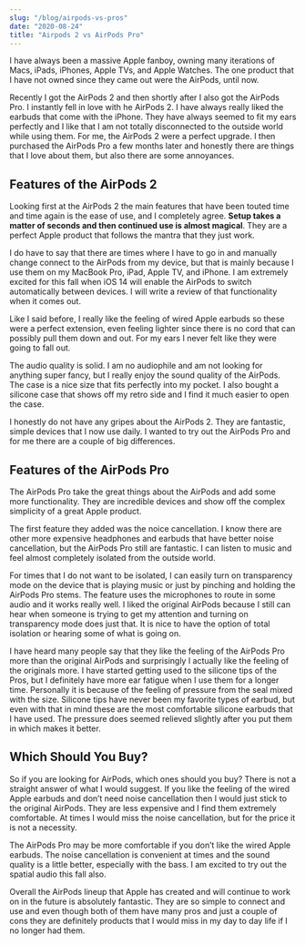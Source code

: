 ```yaml
---
slug: "/blog/airpods-vs-pros"
date: "2020-08-24"
title: "Airpods 2 vs AirPods Pro"
---
```


I have always been a massive Apple fanboy, owning many iterations of Macs, iPads, iPhones, Apple TVs, and Apple Watches. The one product that I have not owned since they came out were the AirPods, until now.

Recently I got the AirPods 2 and then shortly after I also got the AirPods Pro. I instantly fell in love with he AirPods 2. I have always really liked the earbuds that come with the iPhone. They have always seemed to fit my ears perfectly and I like that I am not totally disconnected to the outside world while using them. For me, the AirPods 2 were a perfect upgrade. I then purchased the AirPods Pro a few months later and honestly there are things that I love about them, but also there are some annoyances.

## Features of the AirPods 2

Looking first at the AirPods 2 the main features that have been touted time and time again is the ease of use, and I completely agree. **Setup takes a matter of seconds and then continued use is almost magical**. They are a perfect Apple product that follows the mantra that they just work.

I do have to say that there are times where I have to go in and manually change connect to the AirPods from my device, but that is mainly because I use them on my MacBook Pro, iPad, Apple TV, and iPhone. I am extremely excited for this fall when iOS 14 will enable the AirPods to switch automatically between devices. I will write a review of that functionality when it comes out.

Like I said before, I really like the feeling of wired Apple earbuds so these were a perfect extension, even feeling lighter since there is no cord that can possibly pull them down and out. For my ears I never felt like they were going to fall out. 

The audio quality is solid. I am no audiophile and am not looking for anything super fancy, but I really enjoy the sound quality of the AirPods. The case is a nice size that fits perfectly into my pocket. I also bought a silicone case that shows off my retro side and I find it much easier to open the case.

I honestly do not have any gripes about the AirPods 2. They are fantastic, simple devices that I now use daily. I wanted to try out the AirPods Pro and for me there are a couple of big differences.

## Features of the AirPods Pro

The AirPods Pro take the great things about the AirPods and add some more functionality. They are incredible devices and show off the complex simplicity of a great Apple product.

The first feature they added was the noice cancellation. I know there are other more expensive headphones and earbuds that have better noise cancellation, but the AirPods Pro still are fantastic. I can listen to music and feel almost completely isolated from the outside world.

For times that I do not want to be isolated, I can easily turn on transparency mode on the device that is playing music or just by pinching and holding the AirPods Pro stems. The feature uses the microphones to route in some audio and it works really well. I liked the original AirPods because I still can hear when someone is trying to get my attention and turning on transparency mode does just that. It is nice to have the option of total isolation or hearing some of what is going on.

I have heard many people say that they like the feeling of the AirPods Pro more than the original AirPods and surprisingly I actually like the feeling of the originals more. I have started getting used to the silicone tips of the Pros, but I definitely have more ear fatigue when I use them for a longer time. Personally it is because of the feeling of pressure from the seal mixed with the size. Silicone tips have never been my favorite types of earbud, but even with that in mind these are the most comfortable silicone earbuds that I have used. The pressure does seemed relieved slightly after you put them in which makes it better.

## Which Should You Buy?

So if you are looking for AirPods, which ones should you buy? There is not a straight answer of what I would suggest. If you like the feeling of the wired Apple earbuds and don’t need noise cancellation then I would just stick to the original AirPods. They are less expensive and I find them extremely comfortable. At times I would miss the noise cancellation, but for the price it is not a necessity. 

The AirPods Pro may be more comfortable if you don’t like the wired Apple earbuds. The noise cancellation is convenient at times and the sound quality is a little better, especially with the bass. I am excited to try out the spatial audio this fall also.

Overall the AirPods lineup that Apple has created and will continue to work on in the future is absolutely fantastic. They are so simple to connect and use and even though both of them have many pros and just a couple of cons they are definitely products that I would miss in my day to day life if I no longer had them.




